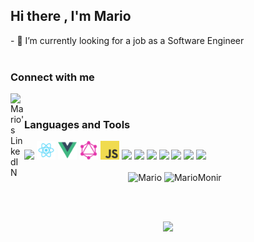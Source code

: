 ## Hi there , I'm Mario

<div>
  <span>
    - 🔭 I’m currently looking for a job as a Software Engineer
  </span>
</div>
  <br/ >
  
### Connect with me <span>
<a href="https://www.linkedin.com/in/mario-monir/">
  <img align="left" alt="Mario's LinkedIN" width="22px" src="https://raw.githubusercontent.com/peterthehan/peterthehan/master/assets/linkedin.svg" />
</a>
</span>

<br />

####

### Languages and Tools
<span>
<img height="30" src="https://raw.githubusercontent.com/dereknguyen269/dereknguyen269/master/images/nodejs.png">
<img height="30" src="https://raw.githubusercontent.com/github/explore/80688e429a7d4ef2fca1e82350fe8e3517d3494d/topics/react/react.png">
<img height="30" src="https://raw.githubusercontent.com/github/explore/80688e429a7d4ef2fca1e82350fe8e3517d3494d/topics/vue/vue.png">
<img height="30" src="https://raw.githubusercontent.com/github/explore/5c058a388828bb5fde0bcafd4bc867b5bb3f26f3/topics/graphql/graphql.png">

<img height="30" src="https://raw.githubusercontent.com/github/explore/80688e429a7d4ef2fca1e82350fe8e3517d3494d/topics/javascript/javascript.png">
<img height="30" src="https://raw.githubusercontent.com/Thomas-George-T/Thomas-George-T/master/assets/python.svg" >

<img height="30" src="https://raw.githubusercontent.com/Thomas-George-T/Thomas-George-T/master/assets/linux-tux.svg">
<img height="30" src="https://upload.wikimedia.org/wikipedia/commons/a/a5/Archlinux-icon-crystal-64.svg">
<img height="30" src="https://cdn.worldvectorlogo.com/logos/digitalocean-logo.svg">
<img height="30" src="https://raw.githubusercontent.com/dereknguyen269/dereknguyen269/master/images/vim.png">

<img height="40" src="https://raw.githubusercontent.com/dereknguyen269/dereknguyen269/master/images/mysql.svg">
<img height="30" src="https://www.pngkit.com/png/full/225-2254691_9kib-354x415-unnamed-mongodb-logo-svg.png">

</span>
<br />
<br />


<div align=center>
  <a>
    <img width=400 src="https://github-readme-streak-stats.herokuapp.com/?user=MarioMonir&theme=gotham" alt="Mario" />
  </a> 
  <a>
    <img width=400 src="https://github-readme-stats.vercel.app/api?username=MarioMonir&show_icons=true&theme=gotham" alt="MarioMonir" />
  </a> 

  <br /><br />

  <a>
    <img width=400 src="https://github-readme-stats.vercel.app/api/top-langs/?username=MarioMonir&layout=compact&theme=gotham" />
  </a>
  
</div>




